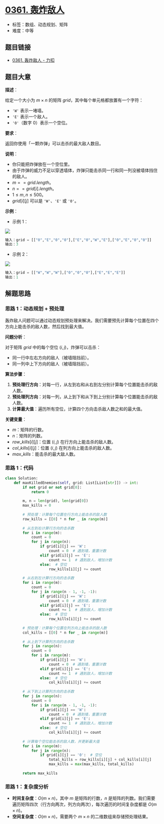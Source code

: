 # [0361. 轰炸敌人](https://leetcode.cn/problems/bomb-enemy/)

- 标签：数组、动态规划、矩阵
- 难度：中等

## 题目链接

- [0361. 轰炸敌人 - 力扣](https://leetcode.cn/problems/bomb-enemy/)

## 题目大意

**描述**：

给定一个大小为 $m \times n$ 的矩阵 $grid$，其中每个单元格都放置有一个字符：

- `'W'` 表示一堵墙。
- `'E'` 表示一个敌人。
- `'0'`（数字 $0$）表示一个空位。

**要求**：

返回你使用「一颗炸弹」可以击杀的最大敌人数目。

**说明**：

- 你只能把炸弹放在一个空位里。
- 由于炸弹的威力不足以穿透墙体，炸弹只能击杀同一行和同一列没被墙体挡住的敌人。
- $m == grid.length$。
- $n == grid[i].length$。
- $1 \le m, n \le 500$。
- $grid[i][j]$ 可以是 `'W'`、`'E'` 或 `'0'`。

**示例**：

- 示例 1：

![](https://assets.leetcode.com/uploads/2021/03/27/bomb1-grid.jpg)

```python
输入：grid = [["0","E","0","0"],["E","0","W","E"],["0","E","0","0"]]
输出：3
```

- 示例 2：

![](https://assets.leetcode.com/uploads/2021/03/27/bomb2-grid.jpg)

```python
输入：grid = [["W","W","W"],["0","0","0"],["E","E","E"]]
输出：1
```

## 解题思路

### 思路 1：动态规划 + 预处理

轰炸敌人问题可以通过动态规划预处理来解决。我们需要预先计算每个位置在四个方向上能击杀的敌人数，然后找到最大值。

**问题分析**：

对于矩阵 $grid$ 中的每个空位 $(i, j)$，炸弹可以击杀：

- 同一行中左右方向的敌人（被墙阻挡前）。
- 同一列中上下方向的敌人（被墙阻挡前）。

**算法步骤**：

1. **预处理行方向**：对每一行，从左到右和从右到左分别计算每个位置能击杀的敌人数。
2. **预处理列方向**：对每一列，从上到下和从下到上分别计算每个位置能击杀的敌人数。
3. **计算最大值**：遍历所有空位，计算四个方向击杀敌人数之和的最大值。

**关键变量**：

- $m$：矩阵的行数。
- $n$：矩阵的列数。
- $row\_kills[i][j]$：位置 $(i, j)$ 在行方向上能击杀的敌人数。
- $col\_kills[i][j]$：位置 $(i, j)$ 在列方向上能击杀的敌人数。
- $max\_kills$：能击杀的最大敌人数。

### 思路 1：代码

```python
class Solution:
    def maxKilledEnemies(self, grid: List[List[str]]) -> int:
        if not grid or not grid[0]:
            return 0
        
        m, n = len(grid), len(grid[0])
        max_kills = 0
        
        # 预处理：计算每个位置在行方向上能击杀的敌人数
        row_kills = [[0] * n for _ in range(m)]
        
        # 从左到右计算行方向的击杀数
        for i in range(m):
            count = 0
            for j in range(n):
                if grid[i][j] == 'W':
                    count = 0  # 遇到墙，重置计数
                elif grid[i][j] == 'E':
                    count += 1  # 遇到敌人，增加计数
                else:  # 空位
                    row_kills[i][j] += count
        
        # 从右到左计算行方向的击杀数
        for i in range(m):
            count = 0
            for j in range(n - 1, -1, -1):
                if grid[i][j] == 'W':
                    count = 0  # 遇到墙，重置计数
                elif grid[i][j] == 'E':
                    count += 1  # 遇到敌人，增加计数
                else:  # 空位
                    row_kills[i][j] += count
        
        # 预处理：计算每个位置在列方向上能击杀的敌人数
        col_kills = [[0] * n for _ in range(m)]
        
        # 从上到下计算列方向的击杀数
        for j in range(n):
            count = 0
            for i in range(m):
                if grid[i][j] == 'W':
                    count = 0  # 遇到墙，重置计数
                elif grid[i][j] == 'E':
                    count += 1  # 遇到敌人，增加计数
                else:  # 空位
                    col_kills[i][j] += count
        
        # 从下到上计算列方向的击杀数
        for j in range(n):
            count = 0
            for i in range(m - 1, -1, -1):
                if grid[i][j] == 'W':
                    count = 0  # 遇到墙，重置计数
                elif grid[i][j] == 'E':
                    count += 1  # 遇到敌人，增加计数
                else:  # 空位
                    col_kills[i][j] += count
        
        # 计算每个空位能击杀的敌人数，并更新最大值
        for i in range(m):
            for j in range(n):
                if grid[i][j] == '0':  # 空位
                    total_kills = row_kills[i][j] + col_kills[i][j]
                    max_kills = max(max_kills, total_kills)
        
        return max_kills
```

### 思路 1：复杂度分析

- **时间复杂度**：$O(m \times n)$，其中 $m$ 是矩阵的行数，$n$ 是矩阵的列数。我们需要遍历矩阵四次（行方向两次，列方向两次），每次遍历的时间复杂度都是 $O(m \times n)$。
- **空间复杂度**：$O(m \times n)$，需要两个 $m \times n$ 的二维数组来存储预处理结果。
